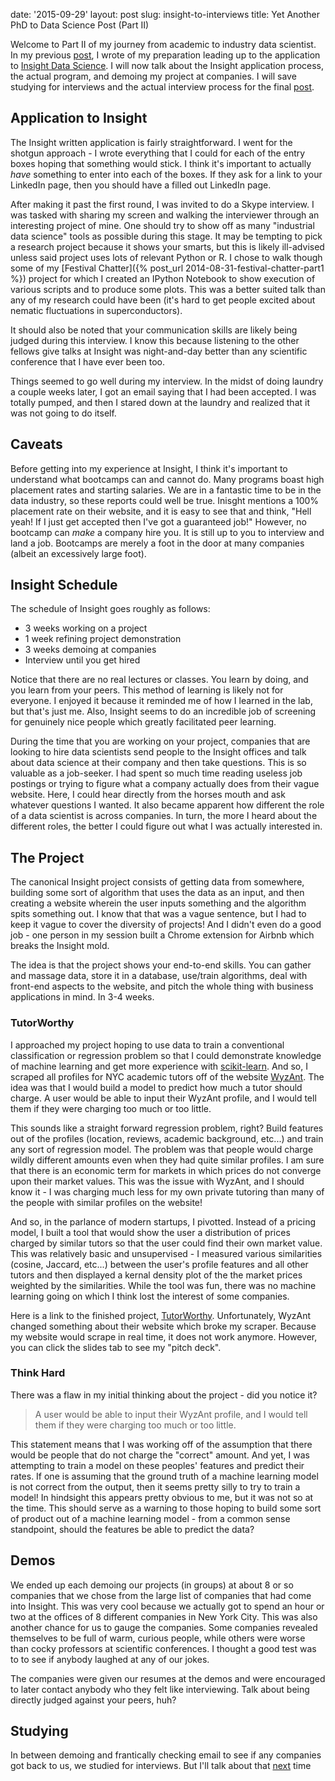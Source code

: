 date: '2015-09-29'
layout: post
slug: insight-to-interviews
title: Yet Another PhD to Data Science Post (Part II)

Welcome to Part II of my journey from academic to industry data scientist. In my previous [post]({{page.previous.url}}), I wrote of my preparation leading up to the application to <a href="http://www.insightdatascience.com" target="_blank">Insight Data Science</a>. I will now talk about the Insight application process, the actual program, and demoing my project at companies. I will save studying for interviews and the actual interview process for the final [post]({{page.next.url}}).

## Application to Insight

The Insight written application is fairly straightforward. I went for the shotgun approach - I wrote everything that I could for each of the entry boxes hoping that something would stick. I think it's important to actually *have* something to enter into each of the boxes. If they ask for a link to your LinkedIn page, then you should have a filled out LinkedIn page.

After making it past the first round, I was invited to do a Skype interview. I was tasked with sharing my screen and walking the interviewer through an interesting project of mine. One should try to show off as many "industrial data science" tools as possible during this stage. It may be tempting to pick a research project because it shows your smarts, but this is likely ill-advised unless said project uses lots of relevant Python or R. I chose to walk though some of my [Festival Chatter]({% post_url 2014-08-31-festival-chatter-part1 %}) project for which I created an IPython Notebook to show execution of various scripts and to produce some plots. This was a better suited talk than any of my research could have been (it's hard to get people excited about nematic fluctuations in superconductors).

It should also be noted that your communication skills are likely being judged during this interview. I know this because listening to the other fellows give talks at Insight was night-and-day better than any scientific conference that I have ever been too.

Things seemed to go well during my interview. In the midst of doing laundry a couple weeks later, I got an email saying that I had been accepted. I was totally pumped, and then I stared down at the laundry and realized that it was not going to do itself.

## Caveats

Before getting into my experience at Insight, I think it's important to understand what bootcamps can and cannot do. Many programs boast high placement rates and starting salaries. We are in a fantastic time to be in the data industry, so these reports could well be true. Inisght mentions a 100% placement rate on their website, and it is easy to see that and think, "Hell yeah! If I just get accepted then I've got a guaranteed job!" However, no bootcamp can *make* a company hire you. It is still up to you to interview and land a job. Bootcamps are merely a foot in the door at many companies (albeit an excessively large foot).

## Insight Schedule

The schedule of Insight goes roughly as follows:

- 3 weeks working on a project
- 1 week refining project demonstration
- 3 weeks demoing at companies
- Interview until you get hired

Notice that there are no real lectures or classes. You learn by doing, and you learn from your peers. This method of learning is likely not for everyone. I enjoyed it because it reminded me of how I learned in the lab, but that's just me. Also, Insight seems to do an incredible job of screening for genuinely nice people which greatly facilitated peer learning.

During the time that you are working on your project, companies that are looking to hire data scientists send people to the Insight offices and talk about data science at their company and then take questions. This is so valuable as a job-seeker. I had spent so much time reading useless job postings or trying to figure what a company actually does from their vague website. Here, I could hear directly from the horses mouth and ask whatever questions I wanted. It also became apparent how different the role of a data scientist is across companies. In turn, the more I heard about the different roles, the better I could figure out what I was actually interested in.

## The Project

The canonical Insight project consists of getting data from somewhere, building some sort of algorithm that uses the data as an input, and then creating a website wherein the user inputs something and the algorithm spits something out. I know that that was a vague sentence, but I had to keep it vague to cover the diversity of projects! And I didn't even do a good job - one person in my session built a Chrome extension for Airbnb which breaks the Insight mold.

The idea is that the project shows your end-to-end skills. You can gather and massage data, store it in a database, use/train algorithms, deal with front-end aspects to the website, and pitch the whole thing with business applications in mind. In 3-4 weeks.

### TutorWorthy

I approached my project hoping to use data to train a conventional classification or regression problem so that I could demonstrate knowledge of machine learning and get more experience with <a href="http://scikit-learn.org/" target="_blank">scikit-learn</a>. And so, I scraped all profiles for NYC academic tutors off of the website <a href="https://www.wyzant.com/" target="_blank">WyzAnt</a>. The idea was that I would build a model to predict how much a tutor should charge. A user would be able to input their WyzAnt profile, and I would tell them if they were charging too much or too little.

This sounds like a straight forward regression problem, right? Build features out of the profiles (location, reviews, academic background, etc...) and train any sort of regression model. The problem was that people would charge wildly different amounts even when they had quite similar profiles. I am sure that there is an economic term for markets in which prices do not converge upon their market values. This was the issue with WyzAnt, and I should know it - I was charging much less for my own private tutoring than many of the people with similar profiles on the website!

And so, in the parlance of modern startups, I pivotted. Instead of a pricing model, I built a tool that would show the user a distribution of prices charged by similar tutors so that the user could find their own market value. This was relatively basic and unsupervised - I measured various similarities (cosine, Jaccard, etc...) between the user's profile features and all other tutors and then displayed a kernal density plot of the the market prices weighted by the similarities. While the tool was fun, there was no machine learning going on which I think lost the interest of some companies.

Here is a link to the finished project, <a href="http://tutorworthy.ethanrosenthal.com/" target="_blank">TutorWorthy</a>. Unfortunately, WyzAnt changed something about their website which broke my scraper. Because my website would scrape in real time, it does not work anymore. However, you can click the slides tab to see my "pitch deck".

### Think Hard

There was a flaw in my initial thinking about the project - did you notice it?

> A user would be able to input their WyzAnt profile, and I would tell them if they were charging too much or too little.

This statement means that I was working off of the assumption that there would be people that do not charge the "correct" amount. And yet, I was attempting to train a model on these peoples' features and predict their rates. If one is assuming that the ground truth of a machine learning model is not correct from the output, then it seems pretty silly to try to train a model! In hindsight this appears pretty obvious to me, but it was not so at the time. This should serve as a warning to those hoping to build some sort of product out of a machine learning model - from a common sense standpoint, should the features be able to predict the data?

## Demos

We ended up each demoing our projects (in groups) at about 8 or so companies that we chose from the large list of companies that had come into Insight. This was very cool because we actually got to spend an hour or two at the offices of 8 different companies in New York City. This was also another chance for us to gauge the companies. Some companies revealed themselves to be full of warm, curious people, while others were worse than cocky professors at scientific conferences. I thought a good test was to to see if anybody laughed at any of our jokes.

The companies were given our resumes at the demos and were encouraged to later contact anybody who they felt like interviewing. Talk about being directly judged against your peers, huh?

## Studying

In between demoing and frantically checking email to see if any companies got back to us, we studied for interviews. But I'll talk about that [next]({{page.next.url}}) time
